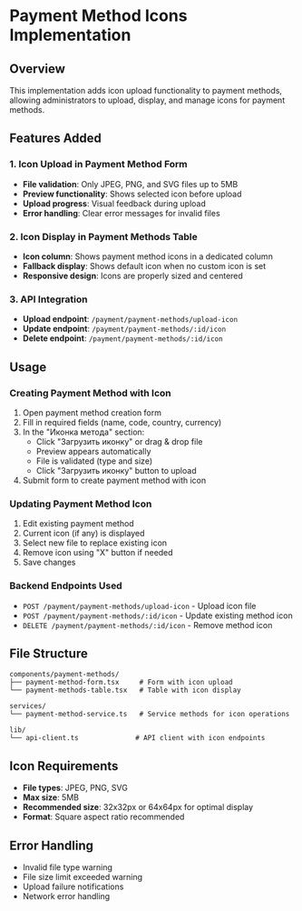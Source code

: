 # Payment Method Icons Implementation

## Overview
This implementation adds icon upload functionality to payment methods, allowing administrators to upload, display, and manage icons for payment methods.

## Features Added

### 1. Icon Upload in Payment Method Form
- **File validation**: Only JPEG, PNG, and SVG files up to 5MB
- **Preview functionality**: Shows selected icon before upload
- **Upload progress**: Visual feedback during upload
- **Error handling**: Clear error messages for invalid files

### 2. Icon Display in Payment Methods Table
- **Icon column**: Shows payment method icons in a dedicated column
- **Fallback display**: Shows default icon when no custom icon is set
- **Responsive design**: Icons are properly sized and centered

### 3. API Integration
- **Upload endpoint**: `/payment/payment-methods/upload-icon`
- **Update endpoint**: `/payment/payment-methods/:id/icon`
- **Delete endpoint**: `/payment/payment-methods/:id/icon`

## Usage

### Creating Payment Method with Icon
1. Open payment method creation form
2. Fill in required fields (name, code, country, currency)
3. In the "Иконка метода" section:
   - Click "Загрузить иконку" or drag & drop file
   - Preview appears automatically
   - File is validated (type and size)
   - Click "Загрузить иконку" button to upload
4. Submit form to create payment method with icon

### Updating Payment Method Icon
1. Edit existing payment method
2. Current icon (if any) is displayed
3. Select new file to replace existing icon
4. Remove icon using "X" button if needed
5. Save changes

### Backend Endpoints Used
- `POST /payment/payment-methods/upload-icon` - Upload icon file
- `POST /payment/payment-methods/:id/icon` - Update existing method icon
- `DELETE /payment/payment-methods/:id/icon` - Remove method icon

## File Structure
```
components/payment-methods/
├── payment-method-form.tsx     # Form with icon upload
└── payment-methods-table.tsx   # Table with icon display

services/
└── payment-method-service.ts   # Service methods for icon operations

lib/
└── api-client.ts              # API client with icon endpoints
```

## Icon Requirements
- **File types**: JPEG, PNG, SVG
- **Max size**: 5MB
- **Recommended size**: 32x32px or 64x64px for optimal display
- **Format**: Square aspect ratio recommended

## Error Handling
- Invalid file type warning
- File size limit exceeded warning
- Upload failure notifications
- Network error handling
